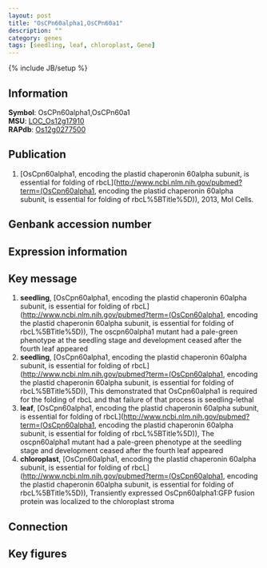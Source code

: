 ```yaml
---
layout: post
title: "OsCPn60alpha1,OsCPn60a1"
description: ""
category: genes
tags: [seedling, leaf, chloroplast, Gene]
---
```

{% include JB/setup %}

## Information
__Symbol__: OsCPn60alpha1,OsCPn60a1  
__MSU__: [LOC_Os12g17910](http://rice.plantbiology.msu.edu/cgi-bin/ORF_infopage.cgi?orf=LOC_Os12g17910)  
__RAPdb__: [Os12g0277500](http://rapdb.dna.affrc.go.jp/viewer/gbrowse_details/irgsp1?name=Os12g0277500)  

## Publication
1. [OsCpn60alpha1, encoding the plastid chaperonin 60alpha subunit, is essential for folding of rbcL](http://www.ncbi.nlm.nih.gov/pubmed?term=(OsCpn60alpha1, encoding the plastid chaperonin 60alpha subunit, is essential for folding of rbcL%5BTitle%5D)), 2013, Mol Cells.

## Genbank accession number

## Expression information

## Key message
1. __seedling__, [OsCpn60alpha1, encoding the plastid chaperonin 60alpha subunit, is essential for folding of rbcL](http://www.ncbi.nlm.nih.gov/pubmed?term=(OsCpn60alpha1, encoding the plastid chaperonin 60alpha subunit, is essential for folding of rbcL%5BTitle%5D)),  The oscpn60alpha1 mutant had a pale-green phenotype at the seedling stage and development ceased after the fourth leaf appeared
2. __seedling__, [OsCpn60alpha1, encoding the plastid chaperonin 60alpha subunit, is essential for folding of rbcL](http://www.ncbi.nlm.nih.gov/pubmed?term=(OsCpn60alpha1, encoding the plastid chaperonin 60alpha subunit, is essential for folding of rbcL%5BTitle%5D)),  This demonstrated that OsCpn60alpha1 is required for the folding of rbcL and that failure of that process is seedling-lethal
3. __leaf__, [OsCpn60alpha1, encoding the plastid chaperonin 60alpha subunit, is essential for folding of rbcL](http://www.ncbi.nlm.nih.gov/pubmed?term=(OsCpn60alpha1, encoding the plastid chaperonin 60alpha subunit, is essential for folding of rbcL%5BTitle%5D)),  The oscpn60alpha1 mutant had a pale-green phenotype at the seedling stage and development ceased after the fourth leaf appeared
4. __chloroplast__, [OsCpn60alpha1, encoding the plastid chaperonin 60alpha subunit, is essential for folding of rbcL](http://www.ncbi.nlm.nih.gov/pubmed?term=(OsCpn60alpha1, encoding the plastid chaperonin 60alpha subunit, is essential for folding of rbcL%5BTitle%5D)),  Transiently expressed OsCpn60alpha1:GFP fusion protein was localized to the chloroplast stroma

## Connection

## Key figures


